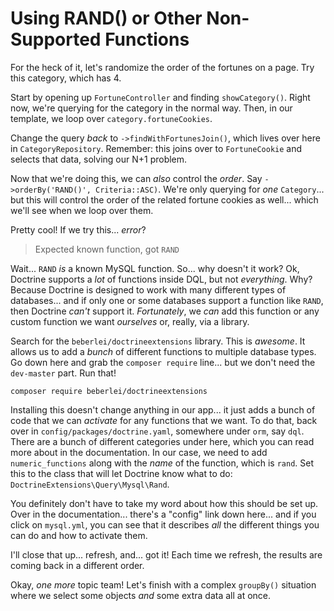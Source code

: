 # Using RAND() or Other Non-Supported Functions

For the heck of it, let's randomize the order of the fortunes on a page. 
Try this category, which has 4.

Start by opening up `FortuneController` and finding `showCategory()`. Right now,
we're querying for the category in the normal way. Then, in our template,
we loop over `category.fortuneCookies`.

Change the query *back* to `->findWithFortunesJoin()`, which lives over here in
`CategoryRepository`. Remember: this joins over to `FortuneCookie` and selects
that data, solving our N+1 problem.

Now that we're doing this, we can *also* control the *order*. Say
`->orderBy('RAND()', Criteria::ASC)`. We're only querying for *one* `Category`...
but this will control the order of the related fortune cookies as well...
which we'll see when we loop over them.

Pretty cool! If we try this... *error*?

> Expected known function, got `RAND`

Wait... `RAND` *is* a known MySQL function. So... why doesn't it work? Ok,
Doctrine supports a *lot* of functions inside DQL, but not *everything*. Why?
Because Doctrine is designed to work with many different types of databases... and
if only one or some databases support a function like `RAND`, then Doctrine *can't*
support it. *Fortunately*, we *can* add this function or any custom function we want
*ourselves* or, really, via a library.

Search for the `beberlei/doctrineextensions` library. This is *awesome*. It allows
us to add a *bunch* of different functions to multiple database types. Go down
here and grab the `composer require` line... but we don't need the `dev-master`
part. Run that!

```terminal-silent
composer require beberlei/doctrineextensions
```

Installing this doesn't change anything in our app... it just adds a bunch of code
that we can *activate* for any functions that we want. To do that, back over in
`config/packages/doctrine.yaml`, somewhere under `orm`, say `dql`. There are a bunch
of different categories under here, which you can read more about in the
documentation. In our case, we need to add `numeric_functions` along with the *name*
of the function, which is `rand`. Set this to the class that will let Doctrine know
what to do: `DoctrineExtensions\Query\Mysql\Rand`.

You definitely don't have to take my word about how this should be set up. Over in
the documentation... there's a "config" link down here... and if you click
on `mysql.yml`, you can see that it describes *all* the different things you can
do and how to activate them.

I'll close that up... refresh, and... got it! Each time we refresh, the results are
coming back in a different order.

Okay, *one more* topic team! Let's finish with a complex `groupBy()` situation
where we select some objects *and* some extra data all at once.

